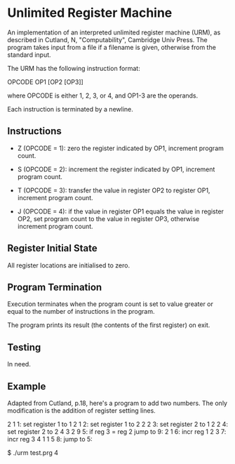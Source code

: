 Unlimited Register Machine
=====================

An implementation of an interpreted unlimited register machine (URM),
as described in Cutland, N, "Computability", Cambridge Univ Press.
The program takes input from a file if a filename is given, otherwise
from the standard input.

The URM has the following instruction format:

OPCODE OP1 [OP2 [OP3]]

where OPCODE is either 1, 2, 3, or 4, and OP1-3 are
the operands.

Each instruction is terminated by a newline.

Instructions
----------

* Z (OPCODE = 1): zero the register indicated by OP1, increment
program count.

* S (OPCODE = 2): increment the register indicated by OP1, increment
program count.

* T (OPCODE = 3): transfer the value in register OP2 to
register OP1, increment program count.

* J (OPCODE = 4): if the value in register OP1 equals the
value in register OP2, set program count to the value in
register OP3, otherwise increment program count.

Register Initial State
-----------

All register locations are initialised to zero.

Program Termination
------------

Execution terminates when the program count is set to value
greater or equal to the number of instructions in the program.

The program prints its result (the contents of the first register)
on exit.

Testing
-------------

In need.

Example
-------------

Adapted from Cutland, p.18, here's a program to add two numbers.
The only modification is the addition of register setting lines.

2 1        1: set register 1 to 1
2 1        2: set register 1 to 2
2 2        3: set register 2 to 1
2 2        4: set register 2 to 2 
4 3 2 9    5: if reg 3 = reg 2 jump to 9:
2 1        6: incr reg 1
2 3        7: incr reg 3
4 1 1 5    8: jump to 5:

$ ./urm test.prg 
4




